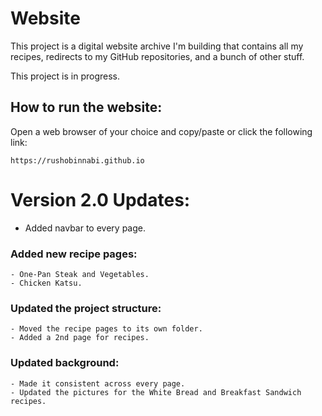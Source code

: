 # Website

This project is a digital website archive I'm building that contains all my recipes, redirects to my GitHub repositories, and a bunch of other stuff.

This project is in progress.

## How to run the website:

Open a web browser of your choice and copy/paste or click the following link:

	https://rushobinnabi.github.io


# Version 2.0 Updates:
- Added navbar to every page.
### Added new recipe pages: 
    - One-Pan Steak and Vegetables.
    - Chicken Katsu.
### Updated the project structure:
    - Moved the recipe pages to its own folder.
    - Added a 2nd page for recipes.
### Updated background:
    - Made it consistent across every page.
	- Updated the pictures for the White Bread and Breakfast Sandwich recipes.